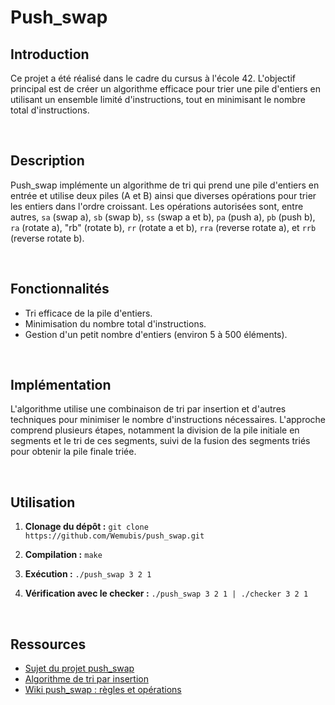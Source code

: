 # Push_swap

## Introduction

Ce projet a été réalisé dans le cadre du cursus à l'école 42. L'objectif principal est de créer un algorithme efficace pour trier une pile d'entiers en utilisant un ensemble limité d'instructions, tout en minimisant le nombre total d'instructions.

<br>

## Description

Push_swap implémente un algorithme de tri qui prend une pile d'entiers en entrée et utilise deux piles (A et B) ainsi que diverses opérations pour trier les entiers dans l'ordre croissant. Les opérations autorisées sont, entre autres, `sa` (swap a), `sb` (swap b), `ss` (swap a et b), `pa` (push a), `pb` (push b), `ra` (rotate a), "rb" (rotate b), `rr` (rotate a et b), `rra` (reverse rotate a), et `rrb` (reverse rotate b).

<br>

## Fonctionnalités

- Tri efficace de la pile d'entiers.
- Minimisation du nombre total d'instructions.
- Gestion d'un petit nombre d'entiers (environ 5 à 500 éléments).

<br>

## Implémentation

L'algorithme utilise une combinaison de tri par insertion et d'autres techniques pour minimiser le nombre d'instructions nécessaires. L'approche comprend plusieurs étapes, notamment la division de la pile initiale en segments et le tri de ces segments, suivi de la fusion des segments triés pour obtenir la pile finale triée.

<br>

## Utilisation

1. **Clonage du dépôt :**
`git clone https://github.com/Wemubis/push_swap.git`

2. **Compilation :**
`make`

3. **Exécution :**
`./push_swap 3 2 1`

4. **Vérification avec le checker :**
`./push_swap 3 2 1 | ./checker 3 2 1`

<br>

## Ressources

- [Sujet du projet push_swap](https://github.com/42Paris/push_swap/blob/master/en.subject.pdf)
- [Algorithme de tri par insertion](https://en.wikipedia.org/wiki/Insertion_sort)
- [Wiki push_swap : règles et opérations](https://github.com/toniandreas/push_swap/wiki/Rules-and-operations)
